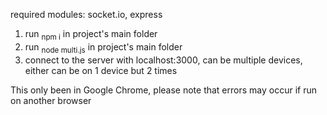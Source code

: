 required modules: socket.io, express

1. run <sub>npm i</sub> in project's main folder
2. run <sub>node multi.js</sub> in project's main folder
3. connect to the server with localhost:3000, can be multiple devices, either can be on 1 device but 2 times

This only been in Google Chrome, please note that errors may occur if run on another browser
